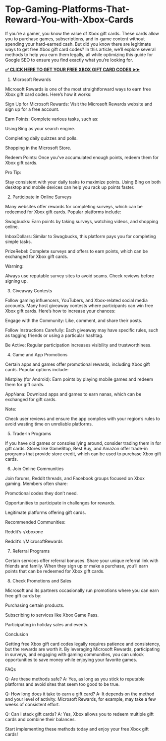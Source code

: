 # Top-Gaming-Platforms-That-Reward-You-with-Xbox-Cards
If you’re a gamer, you know the value of Xbox gift cards. These cards allow you to purchase games, subscriptions, and in-game content without spending your hard-earned cash. But did you know there are legitimate ways to get free Xbox gift card codes? In this article, we’ll explore several methods to help you earn them legally, all while optimizing this guide for Google SEO to ensure you find exactly what you’re looking for.

**[✅ CLICK HERE TO GET YOUR FREE XBOX GIFT CARD CODES ➤➤](https://myusoffer.xyz/all-gift-card-2/)**

1. Microsoft Rewards

Microsoft Rewards is one of the most straightforward ways to earn free Xbox gift card codes. Here’s how it works:

Sign Up for Microsoft Rewards: Visit the Microsoft Rewards website and sign up for a free account.

Earn Points: Complete various tasks, such as:

Using Bing as your search engine.

Completing daily quizzes and polls.

Shopping in the Microsoft Store.

Redeem Points: Once you’ve accumulated enough points, redeem them for Xbox gift cards.

Pro Tip:

Stay consistent with your daily tasks to maximize points. Using Bing on both desktop and mobile devices can help you rack up points faster.

2. Participate in Online Surveys

Many websites offer rewards for completing surveys, which can be redeemed for Xbox gift cards. Popular platforms include:

Swagbucks: Earn points by taking surveys, watching videos, and shopping online.

InboxDollars: Similar to Swagbucks, this platform pays you for completing simple tasks.

PrizeRebel: Complete surveys and offers to earn points, which can be exchanged for Xbox gift cards.

Warning:

Always use reputable survey sites to avoid scams. Check reviews before signing up.

3. Giveaway Contests

Follow gaming influencers, YouTubers, and Xbox-related social media accounts. Many host giveaway contests where participants can win free Xbox gift cards. Here’s how to increase your chances:

Engage with the Community: Like, comment, and share their posts.

Follow Instructions Carefully: Each giveaway may have specific rules, such as tagging friends or using a particular hashtag.

Be Active: Regular participation increases visibility and trustworthiness.

4. Game and App Promotions

Certain apps and games offer promotional rewards, including Xbox gift cards. Popular options include:

Mistplay (for Android): Earn points by playing mobile games and redeem them for gift cards.

AppNana: Download apps and games to earn nanas, which can be exchanged for gift cards.

Note:

Check user reviews and ensure the app complies with your region’s rules to avoid wasting time on unreliable platforms.

5. Trade-In Programs

If you have old games or consoles lying around, consider trading them in for gift cards. Stores like GameStop, Best Buy, and Amazon offer trade-in programs that provide store credit, which can be used to purchase Xbox gift cards.

6. Join Online Communities

Join forums, Reddit threads, and Facebook groups focused on Xbox gaming. Members often share:

Promotional codes they don’t need.

Opportunities to participate in challenges for rewards.

Legitimate platforms offering gift cards.

Recommended Communities:

Reddit’s r/xboxone

Reddit’s r/MicrosoftRewards

7. Referral Programs

Certain services offer referral bonuses. Share your unique referral link with friends and family. When they sign up or make a purchase, you’ll earn points that can be redeemed for Xbox gift cards.

8. Check Promotions and Sales

Microsoft and its partners occasionally run promotions where you can earn free gift cards by:

Purchasing certain products.

Subscribing to services like Xbox Game Pass.

Participating in holiday sales and events.

Conclusion

Getting free Xbox gift card codes legally requires patience and consistency, but the rewards are worth it. By leveraging Microsoft Rewards, participating in surveys, and engaging with gaming communities, you can unlock opportunities to save money while enjoying your favorite games.

FAQs

Q: Are these methods safe?
A: Yes, as long as you stick to reputable platforms and avoid sites that seem too good to be true.

Q: How long does it take to earn a gift card?
A: It depends on the method and your level of activity. Microsoft Rewards, for example, may take a few weeks of consistent effort.

Q: Can I stack gift cards?
A: Yes, Xbox allows you to redeem multiple gift cards and combine their balances.

Start implementing these methods today and enjoy your free Xbox gift cards!
